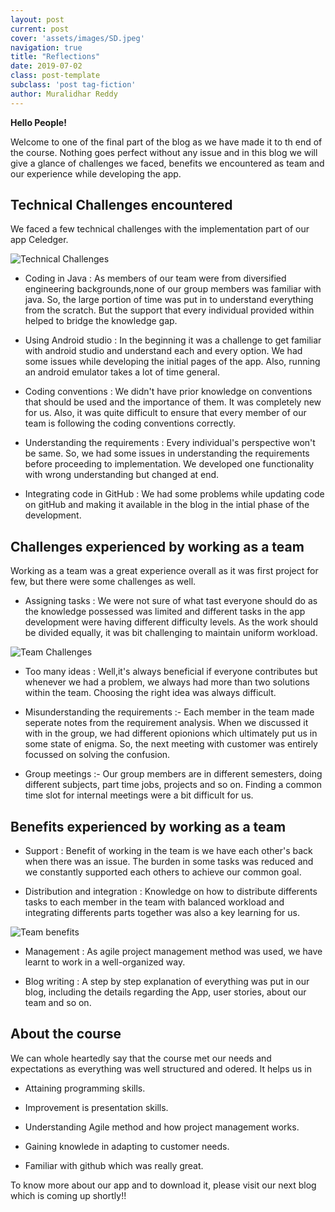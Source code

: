 ```yaml
---
layout: post
current: post
cover: 'assets/images/SD.jpeg'
navigation: true
title: "Reflections"
date: 2019-07-02
class: post-template
subclass: 'post tag-fiction'
author: Muralidhar Reddy
---
```


**Hello People!**

Welcome to one of the final part of the blog as we have made it to th end of the course. Nothing goes perfect without any issue and in this blog we will give a glance of challenges we faced, benefits we encountered as team and our experience while developing the app. 

## Technical Challenges encountered

We faced a few technical challenges with the implementation part of our app Celedger.

![Technical Challenges]({{site.baseurl}}/images/challenge.jpeg "TC")

* Coding in Java : As members of our team were from diversified engineering backgrounds,none of our group members was familiar with java. So, the large portion of time was put in to understand everything from the scratch. But the support that every individual provided within helped to bridge the knowledge gap.

* Using Android studio : In the beginning it was a challenge to get familiar with android studio and understand each and every option. We had some issues while developing the initial pages of the app. Also, running an android emulator takes a lot of time general.

* Coding conventions : We didn't have prior knowledge on conventions that should be used and the importance of them. It was completely new for us. Also, it was quite difficult to ensure that every member of our team is following the coding conventions correctly.

* Understanding the requirements : Every individual's perspective won't be same. So, we had some issues in understanding the requirements before proceeding to implementation. We developed one functionality with wrong understanding but changed at end.

* Integrating code in GitHub : We had some problems while updating code on gitHub and making it available in the blog in the intial phase of the development.

## Challenges experienced by working as a team

Working as a team was a great experience overall as it was first project for few, but there were some challenges as well.

* Assigning tasks : We were not sure of what tast everyone should do as the knowledge possessed was limited and different tasks in the app development were having different difficulty levels. As the work should be divided equally, it was bit challenging to maintain uniform workload.

![Team Challenges]({{site.baseurl}}/images/tc.jpeg "TC")

* Too many ideas : Well,it's always beneficial if everyone contributes but whenever we had a problem, we always had more than two solutions within the team. Choosing the right idea was always difficult. 

* Misunderstanding the requirements :- Each member in the team made seperate notes from the requirement analysis. When we discussed it with in the group, we had different opionions which ultimately put us in some state of enigma. So, the next meeting with customer was entirely focussed on solving the confusion.

* Group meetings :- Our group members are in different semesters, doing different subjects, part time jobs, projects and so on. Finding a common time slot for internal meetings were a bit difficult for us. 

## Benefits experienced by working as a team

* Support : Benefit of working in the team is we have each other's back when there was an issue. The burden in some tasks was reduced  and we constantly supported each others to achieve our common goal. 

* Distribution and integration : Knowledge on how to distribute differents tasks to each member in the team with balanced workload and integrating differents parts together was also a key learning for us.

![Team benefits]({{site.baseurl}}/images/tb.jpeg "TC")

* Management : As agile project management method was used, we have learnt to work in a well-organized way.

* Blog writing : A step by step explanation of everything was put in our blog, including the details regarding the App, user stories, about our team and so on.

## About the course

We can whole heartedly say that the course met our needs and expectations as everything was well structured and odered. It helps us in 

* Attaining programming skills.

* Improvement is presentation skills.

* Understanding Agile method and how project management works.

* Gaining knowlede in adapting to customer needs.

* Familiar with github which was really great.


To know more about our app and to download it, please visit our next blog which is coming up shortly!!








